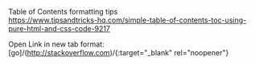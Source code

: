 Table of Contents formatting tips 
<br>
https://www.tipsandtricks-hq.com/simple-table-of-contents-toc-using-pure-html-and-css-code-9217

Open Link in new tab format:
<br>
[go]/(http://stackoverflow.com)/{:target="_blank" rel="noopener"}
